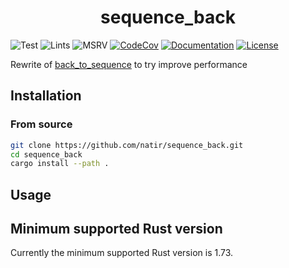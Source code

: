 <h1 style="text-align: center;">sequence_back</h1>

![Test](https://github.com/natir/sequence_back/workflows/Test/badge.svg)
![Lints](https://github.com/natir/sequence_back/workflows/Lints/badge.svg)
![MSRV](https://github.com/natir/sequence_back/workflows/MSRV/badge.svg)
[![CodeCov](https://codecov.io/gh/natir/sequence_back/branch/main/graph/badge.svg)](https://codecov.io/gh/natir/sequence_back)
[![Documentation](https://github.com/natir/sequence_back/workflows/Documentation/badge.svg)](https://natir.github.io/sequence_back/sequence_back)
[![License](https://img.shields.io/badge/license-MIT-green)](https://github.com/natir/sequence_back/blob/master/LICENSE)


Rewrite of [back_to_sequence](https://github.com/pierrepeterlongo/back_to_sequences) to try improve performance

## Installation

### From source

```bash
git clone https://github.com/natir/sequence_back.git
cd sequence_back
cargo install --path .
```

## Usage

## Minimum supported Rust version

Currently the minimum supported Rust version is 1.73.
